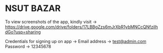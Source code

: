 # NSUT BAZAR

To view screenshots of the app, kindly visit -> https://drive.google.com/drive/folders/17LBBgZzs6mJrXbR1ybMNCcQNfzilhdGo?usp=sharing

Credentials for signing up on app ->
Email address -> test@admin.com
Password -> 12345678
